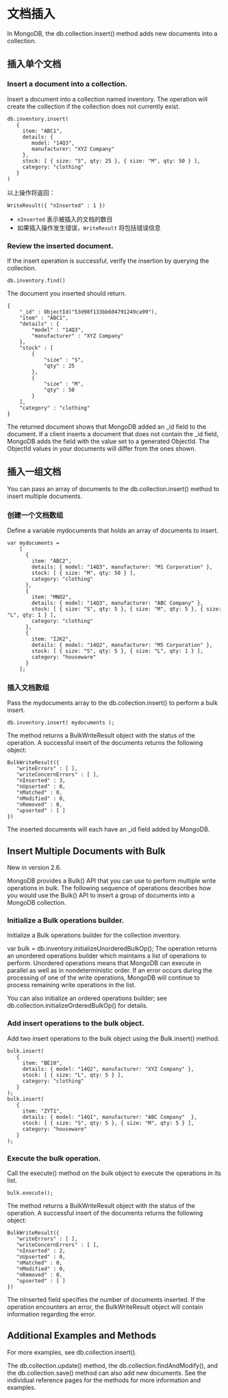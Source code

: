 # 文档插入

In MongoDB, the db.collection.insert() method adds new documents into a collection.

## 插入单个文档

### Insert a document into a collection.
Insert a document into a collection named inventory. The operation will create the collection if the collection does not currently exist.

```
db.inventory.insert(
   {
     item: "ABC1",
     details: {
        model: "14Q3",
        manufacturer: "XYZ Company"
     },
     stock: [ { size: "S", qty: 25 }, { size: "M", qty: 50 } ],
     category: "clothing"
   }
)
```

以上操作将返回：

`WriteResult({ "nInserted" : 1 })`


- `nInserted` 表示被插入的文档的数目
- 如果插入操作发生错误，`WriteResult` 将包括错误信息

### Review the inserted document.
If the insert operation is successful, verify the insertion by querying the collection.

`db.inventory.find()`

The document you inserted should return.

```
{
    "_id" : ObjectId("53d98f133bb604791249ca99"),
    "item" : "ABC1",
    "details" : {
        "model" : "14Q3",
        "manufacturer" : "XYZ Company"
    },
    "stock" : [
        {
            "size" : "S",
            "qty" : 25
        },
        {
            "size" : "M",
            "qty" : 50
        }
    ],
    "category" : "clothing"
}

```

The returned document shows that MongoDB added an _id field to the document. If a client inserts a document that does not contain the _id field, MongoDB adds the field with the value set to a generated ObjectId. The ObjectId values in your documents will differ from the ones shown.

## 插入一组文档

You can pass an array of documents to the db.collection.insert() method to insert multiple documents.

### 创建一个文档数组

Define a variable mydocuments that holds an array of documents to insert.

```
var mydocuments =
    [
      {
        item: "ABC2",
        details: { model: "14Q3", manufacturer: "M1 Corporation" },
        stock: [ { size: "M", qty: 50 } ],
        category: "clothing"
      },
      {
        item: "MNO2",
        details: { model: "14Q3", manufacturer: "ABC Company" },
        stock: [ { size: "S", qty: 5 }, { size: "M", qty: 5 }, { size: "L", qty: 1 } ],
        category: "clothing"
      },
      {
        item: "IJK2",
        details: { model: "14Q2", manufacturer: "M5 Corporation" },
        stock: [ { size: "S", qty: 5 }, { size: "L", qty: 1 } ],
        category: "houseware"
      }
    ];
```

### 插入文档数组
Pass the mydocuments array to the db.collection.insert() to perform a bulk insert.

`db.inventory.insert( mydocuments );`

The method returns a BulkWriteResult object with the status of the operation. A successful insert of the documents returns the following object:

```
BulkWriteResult({
   "writeErrors" : [ ],
   "writeConcernErrors" : [ ],
   "nInserted" : 3,
   "nUpserted" : 0,
   "nMatched" : 0,
   "nModified" : 0,
   "nRemoved" : 0,
   "upserted" : [ ]
})
```

The inserted documents will each have an _id field added by MongoDB.

## Insert Multiple Documents with Bulk

New in version 2.6.

MongoDB provides a Bulk() API that you can use to perform multiple write operations in bulk. The following sequence of operations describes how you would use the Bulk() API to insert a group of documents into a MongoDB collection.

### Initialize a Bulk operations builder.
Initialize a Bulk operations builder for the collection inventory.

var bulk = db.inventory.initializeUnorderedBulkOp();
The operation returns an unordered operations builder which maintains a list of operations to perform. Unordered operations means that MongoDB can execute in parallel as well as in nondeterministic order. If an error occurs during the processing of one of the write operations, MongoDB will continue to process remaining write operations in the list.

You can also initialize an ordered operations builder; see db.collection.initializeOrderedBulkOp() for details.

### Add insert operations to the bulk object.
Add two insert operations to the bulk object using the Bulk.insert() method.

```
bulk.insert(
   {
     item: "BE10",
     details: { model: "14Q2", manufacturer: "XYZ Company" },
     stock: [ { size: "L", qty: 5 } ],
     category: "clothing"
   }
);
bulk.insert(
   {
     item: "ZYT1",
     details: { model: "14Q1", manufacturer: "ABC Company"  },
     stock: [ { size: "S", qty: 5 }, { size: "M", qty: 5 } ],
     category: "houseware"
   }
);
```

### Execute the bulk operation.
Call the execute() method on the bulk object to execute the operations in its list.

```
bulk.execute();
```

The method returns a BulkWriteResult object with the status of the operation. A successful insert of the documents returns the following object:

```
BulkWriteResult({
   "writeErrors" : [ ],
   "writeConcernErrors" : [ ],
   "nInserted" : 2,
   "nUpserted" : 0,
   "nMatched" : 0,
   "nModified" : 0,
   "nRemoved" : 0,
   "upserted" : [ ]
})
```

The nInserted field specifies the number of documents inserted. If the operation encounters an error, the BulkWriteResult object will contain information regarding the error.

## Additional Examples and Methods

For more examples, see db.collection.insert().

The db.collection.update() method, the db.collection.findAndModify(), and the db.collection.save() method can also add new documents. See the individual reference pages for the methods for more information and examples.
